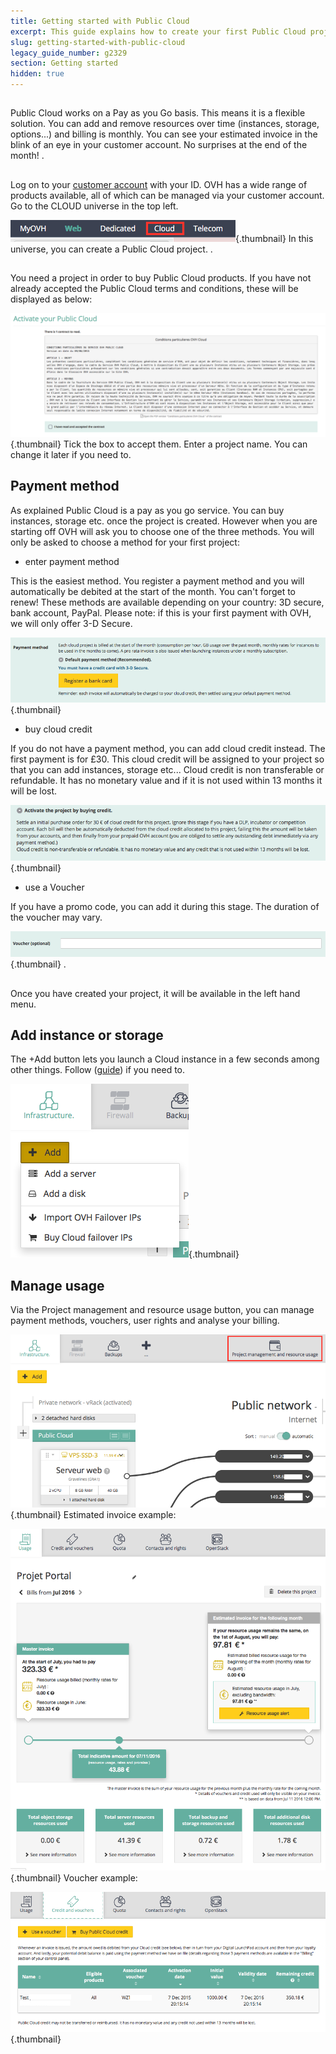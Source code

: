 ```yaml
---
title: Getting started with Public Cloud
excerpt: This guide explains how to create your first Public Cloud project
slug: getting-started-with-public-cloud
legacy_guide_number: g2329
section: Getting started
hidden: true
---
```



## 
Public Cloud works on a Pay as you Go basis. 
This means it is a flexible solution. 
You can add and remove resources over time (instances, storage, options...) and billing is monthly. 
You can see your estimated invoice in the blink of an eye in your customer account. No surprises at the end of the month!
.


## 
Log on to your [customer account](https://www.ovh.com/manager) with your ID.
OVH has a wide range of products available, all of which can be managed via your customer account. Go to the CLOUD universe in the top left.

![](images/img_4657.jpg){.thumbnail}
In this universe, you can create a Public Cloud project.
.


## 
You need a project in order to buy Public Cloud products.
If you have not already accepted the Public Cloud terms and conditions, these will be displayed as below:

![](images/img_4658.jpg){.thumbnail}
Tick the box to accept them.
Enter a project name. You can change it later if you need to.


## Payment method
As explained Public Cloud is a pay as you go service. You can buy instances, storage etc. once the  project is created.
However when you are starting off OVH will ask you to choose one of the three methods. You will only be asked to choose a method for your first project:


- enter payment method


This is the easiest method. You register a payment method and you will automatically be debited at the start of the month. You can't forget to renew!
These methods are available depending on your country:
3D secure, bank account, PayPal.
Please note: if this is your first payment with OVH, we will only offer 3-D Secure.

![](images/img_4659.jpg){.thumbnail}

- buy cloud credit


If you do not have a payment method, you can add cloud credit instead. The first payment is for £30.
This cloud credit will be assigned to your project so that you can add instances, storage etc...
Cloud credit is non transferable or refundable. It has no monetary value and if it is not used within 13 months it will be lost.

![](images/img_4660.jpg){.thumbnail}

- use a Voucher


If you have a promo code, you can add it during this stage. The duration of the voucher may vary.

![](images/img_4661.jpg){.thumbnail}
.


## 
Once you have created your project, it will be available in the left hand menu.


## Add instance or storage
The +Add button lets you launch a Cloud instance in a few seconds among other things.
Follow ([guide]({legacy}1775)) if you need to.

![](images/img_4665.jpg){.thumbnail}


## Manage usage
Via the Project management and resource usage button, you can manage payment methods, vouchers, user rights and analyse your billing.

![](images/img_4662.jpg){.thumbnail}
Estimated invoice example:

![](images/img_4663.jpg){.thumbnail}
Voucher example:

![](images/img_4664.jpg){.thumbnail}

